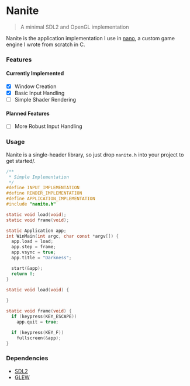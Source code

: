 # Nanite
> A minimal SDL2 and OpenGL implementation

Nanite is the application implementation I use in [nano](https://github.com/nano), a custom game engine I wrote from scratch in C.

### Features
#### Currently Implemented
- [x] Window Creation
- [x] Basic Input Handling
- [ ] Simple Shader Rendering

#### Planned Features
- [ ] More Robust Input Handling

### Usage
Nanite is a single-header library, so just drop `nanite.h` into your project to get started/.
```c
/**
 * Simple Implementation
 */
#define INPUT_IMPLEMENTATION
#define RENDER_IMPLEMENTATION
#define APPLICATION_IMPLEMENTATION
#include "nanite.h"

static void load(void);
static void frame(void);

static Application app;
int WinMain(int argc, char const *argv[]) {
  app.load = load;
  app.step = frame;
  app.vsync = true;
  app.title = "Darkness";

  start(&app);
  return 0;
}

static void load(void) {
  
}

static void frame(void) {
  if (keypress(KEY_ESCAPE))
    app.quit = true;

  if (keypress(KEY_F))
    fullscreen(&app);
}
```

### Dependencies
- [SDL2](https://www.libsdl.org/)
- [GLEW](http://glew.sourceforge.net/)
